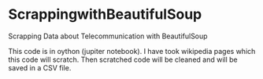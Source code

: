 # ScrappingwithBeautifulSoup
Scrapping Data about Telecommunication with BeautifulSoup

This code is in oython (jupiter notebook). I have took wikipedia pages which this code will scratch. Then scratched code will be cleaned and will be saved in a CSV file.
